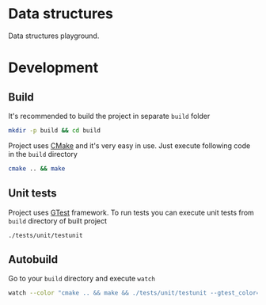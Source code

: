 # Data structures

Data structures playground.

# Development

## Build

It's recommended to build the project in separate `build` folder
```bash
mkdir -p build && cd build
```
Project uses [CMake](https://cmake.org/) and it's very easy in use.
Just execute following code in the `build` directory
```bash
cmake .. && make
```

## Unit tests

Project uses [GTest](https://github.com/google/googletest) framework.
To run tests you can execute unit tests from `build` directory of built project
```
./tests/unit/testunit
```

## Autobuild

Go to your `build` directory and execute `watch`
```bash
watch --color "cmake .. && make && ./tests/unit/testunit --gtest_color=yes | tail"
```
